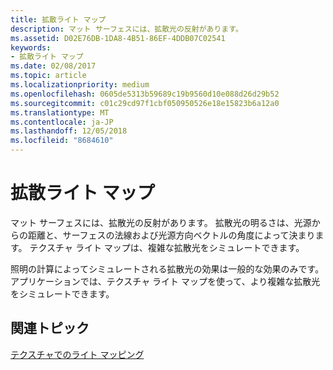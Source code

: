 ```yaml
---
title: 拡散ライト マップ
description: マット サーフェスには、拡散光の反射があります。
ms.assetid: D02E76DB-1DA8-4B51-86EF-4DDB07C02541
keywords:
- 拡散ライト マップ
ms.date: 02/08/2017
ms.topic: article
ms.localizationpriority: medium
ms.openlocfilehash: 0605de5313b59689c19b9560d10e088d26d29b52
ms.sourcegitcommit: c01c29cd97f1cbf050950526e18e15823b6a12a0
ms.translationtype: MT
ms.contentlocale: ja-JP
ms.lasthandoff: 12/05/2018
ms.locfileid: "8684610"
---
```

# <a name="diffuse-light-maps"></a>拡散ライト マップ


マット サーフェスには、拡散光の反射があります。 拡散光の明るさは、光源からの距離と、サーフェスの法線および光源方向ベクトルの角度によって決まります。 テクスチャ ライト マップは、複雑な拡散光をシミュレートできます。

照明の計算によってシミュレートされる拡散光の効果は一般的な効果のみです。 アプリケーションでは、テクスチャ ライト マップを使って、より複雑な拡散光をシミュレートできます。

## <a name="span-idrelated-topicsspanrelated-topics"></a><span id="related-topics"></span>関連トピック


[テクスチャでのライト マッピング](light-mapping-with-textures.md)

 

 





